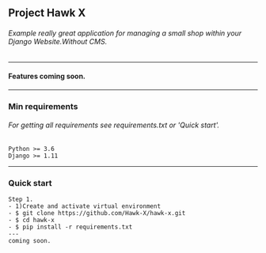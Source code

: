 ## Project Hawk X
###### Example really great application for managing a small shop within your Django Website.Without CMS.
---
#### Features coming soon.
---
### Min requirements
###### For getting all requirements see requirements.txt or 'Quick start'.
```
Python >= 3.6
Django >= 1.11
```

---
### Quick start
```
Step 1.
- 1)Create and activate virtual environment
- $ git clone https://github.com/Hawk-X/hawk-x.git
- $ cd hawk-x
- $ pip install -r requirements.txt
---
coming soon.
```